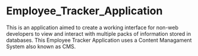 # Employee_Tracker_Application

This is an application aimed to create a working interface for non-web developers to view and interact with multiple packs of information stored in databases. This Employee Tracker Application uses a Content Managament System also known as CMS.